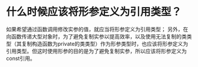 # 什么时候应该将形参定义为引用类型？

如果希望通过函数调用修改实参的值，就应当将形参定义为引用类型；
另外，在向函数传递大型对象时，为了避免复制实参以提高效率，以及使用无法复制的类类型（其复制构造函数为private的类类型）作为形参类型时，也应该将形参定义为引用类型。但这时使用形参的目的是为了避免复制实参，所以应该将形参定义为const引用。